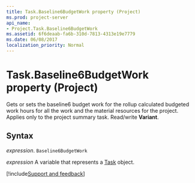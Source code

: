 ```yaml
---
title: Task.Baseline6BudgetWork property (Project)
ms.prod: project-server
api_name:
- Project.Task.Baseline6BudgetWork
ms.assetid: 6f6deaab-fa6b-310d-7813-4313e19e7779
ms.date: 06/08/2017
localization_priority: Normal
---
```



# Task.Baseline6BudgetWork property (Project)

Gets or sets the baseline6 budget work for the rollup calculated budgeted work hours for all the work and the material resources for the project. Applies only to the project summary task. Read/write  **Variant**.


## Syntax

_expression_. `Baseline6BudgetWork`

_expression_ A variable that represents a [Task](./Project.Task.md) object.

[!include[Support and feedback](~/includes/feedback-boilerplate.md)]